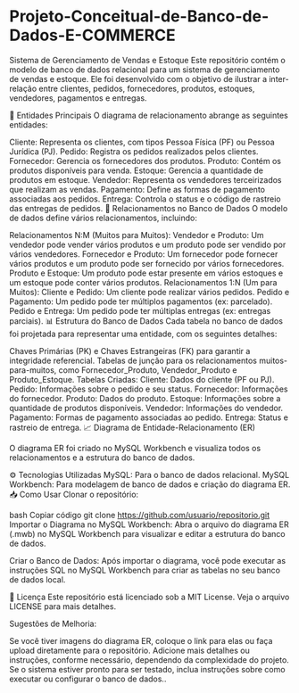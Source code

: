 # Projeto-Conceitual-de-Banco-de-Dados-E-COMMERCE
Sistema de Gerenciamento de Vendas e Estoque
Este repositório contém o modelo de banco de dados relacional para um sistema de gerenciamento de vendas e estoque. Ele foi desenvolvido com o objetivo de ilustrar a inter-relação entre clientes, pedidos, fornecedores, produtos, estoques, vendedores, pagamentos e entregas.

🔑 Entidades Principais
O diagrama de relacionamento abrange as seguintes entidades:

Cliente: Representa os clientes, com tipos Pessoa Física (PF) ou Pessoa Jurídica (PJ).
Pedido: Registra os pedidos realizados pelos clientes.
Fornecedor: Gerencia os fornecedores dos produtos.
Produto: Contém os produtos disponíveis para venda.
Estoque: Gerencia a quantidade de produtos em estoque.
Vendedor: Representa os vendedores terceirizados que realizam as vendas.
Pagamento: Define as formas de pagamento associadas aos pedidos.
Entrega: Controla o status e o código de rastreio das entregas de pedidos.
🔄 Relacionamentos no Banco de Dados
O modelo de dados define vários relacionamentos, incluindo:

Relacionamentos N:M (Muitos para Muitos):
Vendedor e Produto: Um vendedor pode vender vários produtos e um produto pode ser vendido por vários vendedores.
Fornecedor e Produto: Um fornecedor pode fornecer vários produtos e um produto pode ser fornecido por vários fornecedores.
Produto e Estoque: Um produto pode estar presente em vários estoques e um estoque pode conter vários produtos.
Relacionamentos 1:N (Um para Muitos):
Cliente e Pedido: Um cliente pode realizar vários pedidos.
Pedido e Pagamento: Um pedido pode ter múltiplos pagamentos (ex: parcelado).
Pedido e Entrega: Um pedido pode ter múltiplas entregas (ex: entregas parciais).
📊 Estrutura do Banco de Dados
Cada tabela no banco de dados foi projetada para representar uma entidade, com os seguintes detalhes:

Chaves Primárias (PK) e Chaves Estrangeiras (FK) para garantir a integridade referencial.
Tabelas de junção para os relacionamentos muitos-para-muitos, como Fornecedor_Produto, Vendedor_Produto e Produto_Estoque.
Tabelas Criadas:
Cliente: Dados do cliente (PF ou PJ).
Pedido: Informações sobre o pedido e seu status.
Fornecedor: Informações do fornecedor.
Produto: Dados do produto.
Estoque: Informações sobre a quantidade de produtos disponíveis.
Vendedor: Informações do vendedor.
Pagamento: Formas de pagamento associadas ao pedido.
Entrega: Status e rastreio de entrega.
📈 Diagrama de Entidade-Relacionamento (ER)

O diagrama ER foi criado no MySQL Workbench e visualiza todos os relacionamentos e a estrutura do banco de dados.

⚙️ Tecnologias Utilizadas
MySQL: Para o banco de dados relacional.
MySQL Workbench: Para modelagem de banco de dados e criação do diagrama ER.
📥 Como Usar
Clonar o repositório:

bash
Copiar código
git clone https://github.com/usuario/repositorio.git
Importar o Diagrama no MySQL Workbench: Abra o arquivo do diagrama ER (.mwb) no MySQL Workbench para visualizar e editar a estrutura do banco de dados.

Criar o Banco de Dados: Após importar o diagrama, você pode executar as instruções SQL no MySQL Workbench para criar as tabelas no seu banco de dados local.

📃 Licença
Este repositório está licenciado sob a MIT License. Veja o arquivo LICENSE para mais detalhes.

Sugestões de Melhoria:

Se você tiver imagens do diagrama ER, coloque o link para elas ou faça upload diretamente para o repositório.
Adicione mais detalhes ou instruções, conforme necessário, dependendo da complexidade do projeto.
Se o sistema estiver pronto para ser testado, inclua instruções sobre como executar ou configurar o banco de dados..

